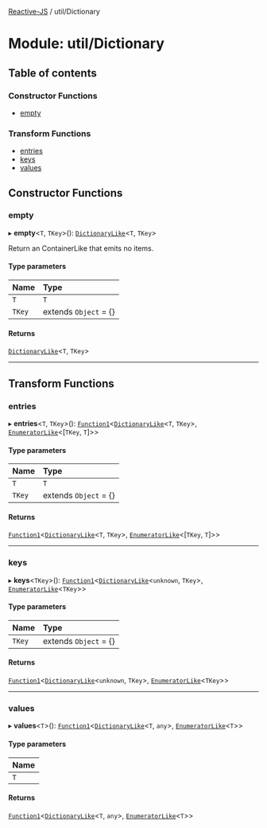 [Reactive-JS](../README.md) / util/Dictionary

# Module: util/Dictionary

## Table of contents

### Constructor Functions

- [empty](util_Dictionary.md#empty)

### Transform Functions

- [entries](util_Dictionary.md#entries)
- [keys](util_Dictionary.md#keys)
- [values](util_Dictionary.md#values)

## Constructor Functions

### empty

▸ **empty**<`T`, `TKey`\>(): [`DictionaryLike`](../interfaces/util.DictionaryLike.md)<`T`, `TKey`\>

Return an ContainerLike that emits no items.

#### Type parameters

| Name | Type |
| :------ | :------ |
| `T` | `T` |
| `TKey` | extends `Object` = {} |

#### Returns

[`DictionaryLike`](../interfaces/util.DictionaryLike.md)<`T`, `TKey`\>

___

## Transform Functions

### entries

▸ **entries**<`T`, `TKey`\>(): [`Function1`](functions.md#function1)<[`DictionaryLike`](../interfaces/util.DictionaryLike.md)<`T`, `TKey`\>, [`EnumeratorLike`](../interfaces/containers.EnumeratorLike.md)<[`TKey`, `T`]\>\>

#### Type parameters

| Name | Type |
| :------ | :------ |
| `T` | `T` |
| `TKey` | extends `Object` = {} |

#### Returns

[`Function1`](functions.md#function1)<[`DictionaryLike`](../interfaces/util.DictionaryLike.md)<`T`, `TKey`\>, [`EnumeratorLike`](../interfaces/containers.EnumeratorLike.md)<[`TKey`, `T`]\>\>

___

### keys

▸ **keys**<`TKey`\>(): [`Function1`](functions.md#function1)<[`DictionaryLike`](../interfaces/util.DictionaryLike.md)<`unknown`, `TKey`\>, [`EnumeratorLike`](../interfaces/containers.EnumeratorLike.md)<`TKey`\>\>

#### Type parameters

| Name | Type |
| :------ | :------ |
| `TKey` | extends `Object` = {} |

#### Returns

[`Function1`](functions.md#function1)<[`DictionaryLike`](../interfaces/util.DictionaryLike.md)<`unknown`, `TKey`\>, [`EnumeratorLike`](../interfaces/containers.EnumeratorLike.md)<`TKey`\>\>

___

### values

▸ **values**<`T`\>(): [`Function1`](functions.md#function1)<[`DictionaryLike`](../interfaces/util.DictionaryLike.md)<`T`, `any`\>, [`EnumeratorLike`](../interfaces/containers.EnumeratorLike.md)<`T`\>\>

#### Type parameters

| Name |
| :------ |
| `T` |

#### Returns

[`Function1`](functions.md#function1)<[`DictionaryLike`](../interfaces/util.DictionaryLike.md)<`T`, `any`\>, [`EnumeratorLike`](../interfaces/containers.EnumeratorLike.md)<`T`\>\>
